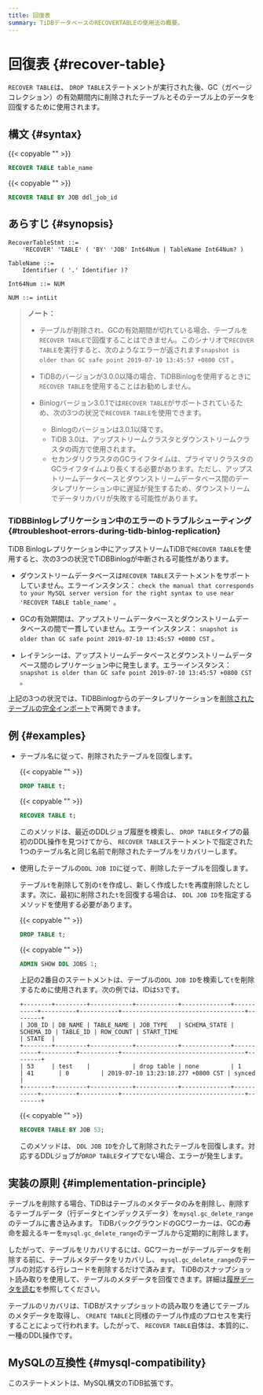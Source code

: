 ```yaml
---
title: 回復表
summary: TiDBデータベースのRECOVERTABLEの使用法の概要。
---
```


# 回復表 {#recover-table}

`RECOVER TABLE`は、 `DROP TABLE`ステートメントが実行された後、GC（ガベージコレクション）の有効期間内に削除されたテーブルとそのテーブル上のデータを回復するために使用されます。

## 構文 {#syntax}

{{< copyable "" >}}

```sql
RECOVER TABLE table_name
```

{{< copyable "" >}}

```sql
RECOVER TABLE BY JOB ddl_job_id
```

## あらすじ {#synopsis}

```ebnf+diagram
RecoverTableStmt ::=
    'RECOVER' 'TABLE' ( 'BY' 'JOB' Int64Num | TableName Int64Num? )

TableName ::=
    Identifier ( '.' Identifier )?

Int64Num ::= NUM

NUM ::= intLit
```

> **ノート：**
>
> -   テーブルが削除され、GCの有効期間が切れている場合、テーブルを`RECOVER TABLE`で回復することはできません。このシナリオで`RECOVER TABLE`を実行すると、次のようなエラーが返されます`snapshot is older than GC safe point 2019-07-10 13:45:57 +0800 CST` 。
>
> -   TiDBのバージョンが3.0.0以降の場合、TiDBBinlogを使用するときに`RECOVER TABLE`を使用することはお勧めしません。
>
> -   Binlogバージョン3.0.1では`RECOVER TABLE`がサポートされているため、次の3つの状況で`RECOVER TABLE`を使用できます。
>
>     -   Binlogのバージョンは3.0.1以降です。
>     -   TiDB 3.0は、アップストリームクラスタとダウンストリームクラスタの両方で使用されます。
>     -   セカンダリクラスタのGCライフタイムは、プライマリクラスタのGCライフタイムより長くする必要があります。ただし、アップストリームデータベースとダウンストリームデータベース間のデータレプリケーション中に遅延が発生するため、ダウンストリームでデータリカバリが失敗する可能性があります。

### TiDBBinlogレプリケーション中のエラーのトラブルシューティング {#troubleshoot-errors-during-tidb-binlog-replication}

TiDB Binlogレプリケーション中にアップストリームTiDBで`RECOVER TABLE`を使用すると、次の3つの状況でTiDBBinlogが中断される可能性があります。

-   ダウンストリームデータベースは`RECOVER TABLE`ステートメントをサポートしていません。エラーインスタンス： `check the manual that corresponds to your MySQL server version for the right syntax to use near 'RECOVER TABLE table_name'` 。

-   GCの有効期間は、アップストリームデータベースとダウンストリームデータベースの間で一貫していません。エラーインスタンス： `snapshot is older than GC safe point 2019-07-10 13:45:57 +0800 CST` 。

-   レイテンシーは、アップストリームデータベースとダウンストリームデータベース間のレプリケーション中に発生します。エラーインスタンス： `snapshot is older than GC safe point 2019-07-10 13:45:57 +0800 CST` 。

上記の3つの状況では、TiDBBinlogからのデータレプリケーションを[削除されたテーブルの完全インポート](/ecosystem-tool-user-guide.md#backup-and-restore)で再開できます。

## 例 {#examples}

-   テーブル名に従って、削除されたテーブルを回復します。

    {{< copyable "" >}}

    ```sql
    DROP TABLE t;
    ```

    {{< copyable "" >}}

    ```sql
    RECOVER TABLE t;
    ```

    このメソッドは、最近のDDLジョブ履歴を検索し、 `DROP TABLE`タイプの最初のDDL操作を見つけてから、 `RECOVER TABLE`ステートメントで指定された1つのテーブル名と同じ名前で削除されたテーブルをリカバリーします。

-   使用したテーブルの`DDL JOB ID`に従って、削除したテーブルを回復します。

    テーブル`t`を削除して別の`t`を作成し、新しく作成した`t`を再度削除したとします。次に、最初に削除された`t`を回復する場合は、 `DDL JOB ID`を指定するメソッドを使用する必要があります。

    {{< copyable "" >}}

    ```sql
    DROP TABLE t;
    ```

    {{< copyable "" >}}

    ```sql
    ADMIN SHOW DDL JOBS 1;
    ```

    上記の2番目のステートメントは、テーブルの`DDL JOB ID`を検索して`t`を削除するために使用されます。次の例では、IDは`53`です。

    ```
    +--------+---------+------------+------------+--------------+-----------+----------+-----------+-----------------------------------+--------+
    | JOB_ID | DB_NAME | TABLE_NAME | JOB_TYPE   | SCHEMA_STATE | SCHEMA_ID | TABLE_ID | ROW_COUNT | START_TIME                        | STATE  |
    +--------+---------+------------+------------+--------------+-----------+----------+-----------+-----------------------------------+--------+
    | 53     | test    |            | drop table | none         | 1         | 41       | 0         | 2019-07-10 13:23:18.277 +0800 CST | synced |
    +--------+---------+------------+------------+--------------+-----------+----------+-----------+-----------------------------------+--------+
    ```

    {{< copyable "" >}}

    ```sql
    RECOVER TABLE BY JOB 53;
    ```

    このメソッドは、 `DDL JOB ID`を介して削除されたテーブルを回復します。対応するDDLジョブが`DROP TABLE`タイプでない場合、エラーが発生します。

## 実装の原則 {#implementation-principle}

テーブルを削除する場合、TiDBはテーブルのメタデータのみを削除し、削除するテーブルデータ（行データとインデックスデータ）を`mysql.gc_delete_range`のテーブルに書き込みます。 TiDBバックグラウンドのGCワーカーは、GCの寿命を超えるキーを`mysql.gc_delete_range`のテーブルから定期的に削除します。

したがって、テーブルをリカバリするには、GCワーカーがテーブルデータを削除する前に、テーブルメタデータをリカバリし、 `mysql.gc_delete_range`のテーブルの対応する行レコードを削除するだけで済みます。 TiDBのスナップショット読み取りを使用して、テーブルのメタデータを回復できます。詳細は[履歴データを読む](/read-historical-data.md)を参照してください。

テーブルのリカバリは、TiDBがスナップショットの読み取りを通じてテーブルのメタデータを取得し、 `CREATE TABLE`と同様のテーブル作成のプロセスを実行することによって行われます。したがって、 `RECOVER TABLE`自体は、本質的に、一種のDDL操作です。

## MySQLの互換性 {#mysql-compatibility}

このステートメントは、MySQL構文のTiDB拡張です。
